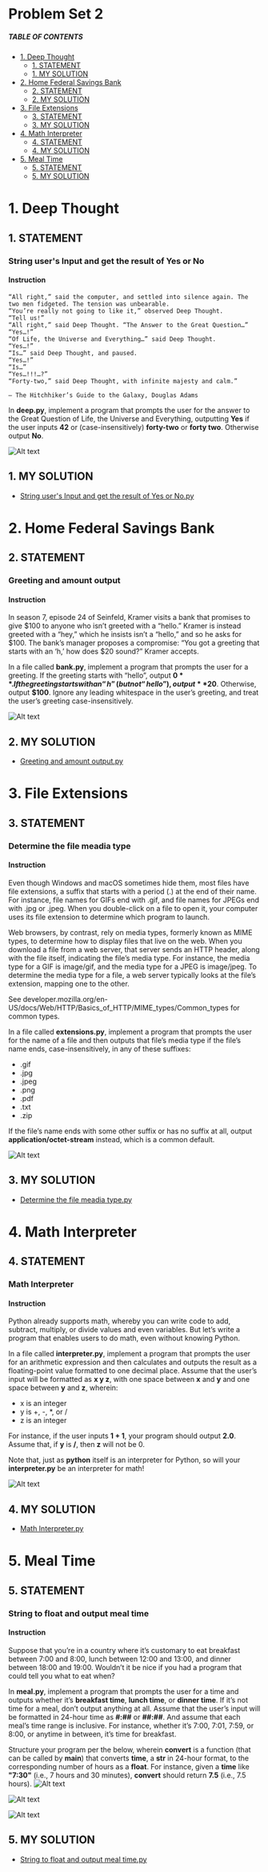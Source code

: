 # Problem Set 2

##### TABLE OF CONTENTS
- [1. Deep Thought](#1-deep-thought)
  * [1. STATEMENT](#1-statement)
  * [1. MY SOLUTION](#1-my-solution)
- [2. Home Federal Savings Bank](#2-home-federal-savings-bank)
  * [2. STATEMENT](#2-statement)
  * [2. MY SOLUTION](#2-my-solution)
- [3. File Extensions](#3-file-extensions)
  * [3. STATEMENT](#3-statement)
  * [3. MY SOLUTION](#3-my-solution)
- [4. Math Interpreter](#4-math-interpreter)
  * [4. STATEMENT](#4-statement)
  * [4. MY SOLUTION](#4-my-solution)
- [5. Meal Time](#5-meal-time)
  * [5. STATEMENT](#5-statement)
  * [5. MY SOLUTION](#5-my-solution)


# 1. Deep Thought
## 1. STATEMENT
### String user's Input and get the result of Yes or No
#### Instruction
    “All right,” said the computer, and settled into silence again. The two men fidgeted. The tension was unbearable.
    “You’re really not going to like it,” observed Deep Thought.
    “Tell us!”
    “All right,” said Deep Thought. “The Answer to the Great Question…”
    “Yes…!”
    “Of Life, the Universe and Everything…” said Deep Thought.
    “Yes…!”
    “Is…” said Deep Thought, and paused.
    “Yes…!”
    “Is…”
    “Yes…!!!…?”
    “Forty-two,” said Deep Thought, with infinite majesty and calm.”
    
    — The Hitchhiker’s Guide to the Galaxy, Douglas Adams

In **deep.py**, implement a program that prompts the user for the answer to the Great Question of Life, the Universe and Everything, outputting **Yes** if the user inputs **42** or (case-insensitively) **forty-two** or **forty two**. Otherwise output **No**.

![Alt text](<Problem Set 1/Images/deep-thought.png>)

## 1. MY SOLUTION
- [String user's Input and get the result of Yes or No.py](https://github.com/p3uj/edX-Harvard-University-CS50-s-Introduction-to-Programming-with-Python/blob/b44a34123cc911d156f54ef464dd121ca6e8e503/Problem%20Set%201/deep.py)


# 2. Home Federal Savings Bank
## 2. STATEMENT
### Greeting and amount output
#### Instruction
In season 7, episode 24 of Seinfeld, Kramer visits a bank that promises to give $100 to anyone who isn’t greeted with a “hello.” Kramer is instead greeted with a “hey,” which he insists isn’t a “hello,” and so he asks for $100. The bank’s manager proposes a compromise: “You got a greeting that starts with an ‘h,’ how does $20 sound?” Kramer accepts.

In a file called **bank.py**, implement a program that prompts the user for a greeting. If the greeting starts with “hello”, output **$0**. If the greeting starts with an “h” (but not “hello”), output **$20**. Otherwise, output **$100**. Ignore any leading whitespace in the user’s greeting, and treat the user’s greeting case-insensitively.

![Alt text](<Problem Set 1/Images/bank.png>)

## 2. MY SOLUTION
- [Greeting and amount output.py](https://github.com/p3uj/edX-Harvard-University-CS50-s-Introduction-to-Programming-with-Python/blob/6e3afd9f2d11a072e30f28ccf01cc01159f21f8b/Problem%20Set%201/bank.py)


# 3. File Extensions
## 3. STATEMENT
### Determine the file meadia type
#### Instruction
Even though Windows and macOS sometimes hide them, most files have file extensions, a suffix that starts with a period (.) at the end of their name. For instance, file names for GIFs end with .gif, and file names for JPEGs end with .jpg or .jpeg. When you double-click on a file to open it, your computer uses its file extension to determine which program to launch.

Web browsers, by contrast, rely on media types, formerly known as MIME types, to determine how to display files that live on the web. When you download a file from a web server, that server sends an HTTP header, along with the file itself, indicating the file’s media type. For instance, the media type for a GIF is image/gif, and the media type for a JPEG is image/jpeg. To determine the media type for a file, a web server typically looks at the file’s extension, mapping one to the other.

See developer.mozilla.org/en-US/docs/Web/HTTP/Basics_of_HTTP/MIME_types/Common_types for common types.

In a file called **extensions.py**, implement a program that prompts the user for the name of a file and then outputs that file’s media type if the file’s name ends, case-insensitively, in any of these suffixes:

- .gif
- .jpg
- .jpeg
- .png
- .pdf
- .txt
- .zip

If the file’s name ends with some other suffix or has no suffix at all, output **application/octet-stream** instead, which is a common default.

![Alt text](<Problem Set 1/Images/file-extensions.png>)

## 3. MY SOLUTION
- [Determine the file meadia type.py](https://github.com/p3uj/edX-Harvard-University-CS50-s-Introduction-to-Programming-with-Python/blob/0c9a8f9e1e0f5e5ecb0ccffdf8597f024af64890/Problem%20Set%201/extensions.py)


# 4. Math Interpreter
## 4. STATEMENT
### Math Interpreter
#### Instruction
Python already supports math, whereby you can write code to add, subtract, multiply, or divide values and even variables. But let’s write a program that enables users to do math, even without knowing Python.

In a file called **interpreter.py**, implement a program that prompts the user for an arithmetic expression and then calculates and outputs the result as a floating-point value formatted to one decimal place. Assume that the user’s input will be formatted as **x  y  z**, with one space between **x** and **y** and one space between **y** and **z**, wherein:
- x is an integer
- y is +, -, *, or /
- z is an integer

For instance, if the user inputs **1 + 1**, your program should output **2.0**. Assume that, if **y** is **/**, then **z** will not be 0.

Note that, just as **python** itself is an interpreter for Python, so will your **interpreter.py** be an interpreter for math!

![Alt text](<Problem Set 1/Images/math-Interpreter.png>)

## 4. MY SOLUTION
- [Math Interpreter.py](https://github.com/p3uj/edX-Harvard-University-CS50-s-Introduction-to-Programming-with-Python/blob/2a9ddbf37bf0e07b63f79d6cf698bc79662a0923/Problem%20Set%201/interpreter.py)


# 5. Meal Time
## 5. STATEMENT
### String to float and output meal time
#### Instruction
Suppose that you’re in a country where it’s customary to eat breakfast between 7:00 and 8:00, lunch between 12:00 and 13:00, and dinner between 18:00 and 19:00. Wouldn’t it be nice if you had a program that could tell you what to eat when?

In **meal.py**, implement a program that prompts the user for a time and outputs whether it’s **breakfast time**, **lunch time**, or **dinner time**. If it’s not time for a meal, don’t output anything at all. Assume that the user’s input will be formatted in 24-hour time as **#:##** or **##:##**. And assume that each meal’s time range is inclusive. For instance, whether it’s 7:00, 7:01, 7:59, or 8:00, or anytime in between, it’s time for breakfast.

Structure your program per the below, wherein **convert** is a function (that can be called by **main**) that converts **time**, a **str** in 24-hour format, to the corresponding number of hours as a **float**. For instance, given a **time** like **"7:30"** (i.e., 7 hours and 30 minutes), **convert** should return **7.5** (i.e., 7.5 hours).
![Alt text](<Problem Set 1/Images/givenCode-meal-time.png>)

![Alt text](<Problem Set 1/Images/additional-meal-time.png>)

![Alt text](<Problem Set 1/Images/meal-time.png>)

## 5. MY SOLUTION
- [String to float and output meal time.py](https://github.com/p3uj/edX-Harvard-University-CS50-s-Introduction-to-Programming-with-Python/blob/8bf96ff018418427e7ef7ec8d6131fe240b099ef/Problem%20Set%201/meal.py)